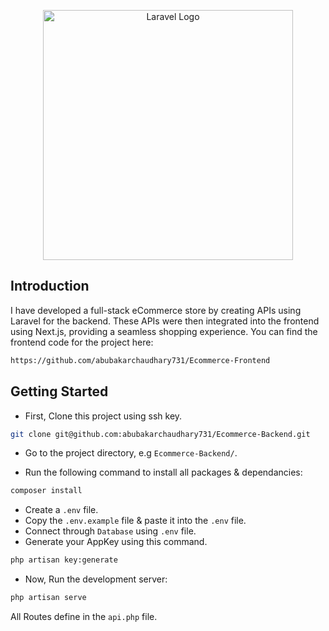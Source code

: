 <p align="center"><a href="https://laravel.com" target="_blank"><img src="https://raw.githubusercontent.com/laravel/art/master/logo-lockup/5%20SVG/2%20CMYK/1%20Full%20Color/laravel-logolockup-cmyk-red.svg" width="400" alt="Laravel Logo"></a></p>

## Introduction
I have developed a full-stack eCommerce store by creating APIs using Laravel for the backend. These APIs were then integrated into the frontend using Next.js, providing a seamless shopping experience. You can find the frontend code for the project here: 
```bash
https://github.com/abubakarchaudhary731/Ecommerce-Frontend
```

## Getting Started

- First, Clone this project using ssh key.

```bash
git clone git@github.com:abubakarchaudhary731/Ecommerce-Backend.git
```
- Go to the project directory, e.g `Ecommerce-Backend/`.

- Run the following command to install all packages & dependancies:

```bash
composer install
```

- Create a `.env` file.
- Copy the `.env.example` file & paste it into the `.env` file.
- Connect through `Database` using `.env` file.
- Generate your AppKey using this command.
```bash
php artisan key:generate
```

- Now, Run the development server:

```bash
php artisan serve
```

All Routes define in the `api.php` file.